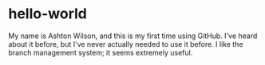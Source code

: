 # hello-world

My name is Ashton Wilson, and this is my first time using GitHub. I've heard about it before, but I've never actually needed to use it before. I like the branch management system; it seems extremely useful.
